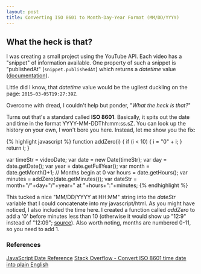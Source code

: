 ```yaml
---
layout: post
title: Converting ISO 8601 to Month-Day-Year Format (MM/DD/YYYY)
---
```


## What the heck is that?

I was creating a small project using the YouTube API. Each video has a "snippet" of information available. One property of such a snippet is "publishedAt" (`snippet.publishedAt`) which returns a *datetime* value ([documentation](https://developers.google.com/youtube/v3/docs/playlistItems)).

Little did I know, that *datetime* value would be the ugliest duckling on the page: `2015-03-05T19:27:39Z`.

Overcome with dread, I couldn't help but ponder, "*What the heck is that?*"

Turns out that's a standard called **ISO 8601**. Basically, it spits out the date and time in the format YYYY-MM-DDThh:mm:ss.sZ. You can look up the history on your own, I won't bore you here. Instead, let me show you the fix:

{% highlight javascript %}
  function addZero(i) {
    if (i < 10) {
      i = "0" + i;
    }
    return i;
  }
  
  var timeStr = videoDate;
  var date = new Date(timeStr);
  var day = date.getDate();
  var year = date.getFullYear();
  var month = date.getMonth()+1; // Months begin at 0
  var hours = date.getHours();
  var minutes = addZero(date.getMinutes());
  var dateStr = month+"/"+day+"/"+year+" at "+hours+":"+minutes;
{% endhighlight %}

This tucked a nice "MM/DD/YYYY at HH:MM" string into the *dateStr* variable that I could concatenate into my javascript/html.
As you might have noticed, I also included the time here. I created a function called *addZero* to add a '0' before minutes less than 10 (otherwise it would show up "12:9" instead of "12:09"; [source](http://www.w3schools.com/jsref/jsref_getminutes.asp)). Also worth noting, months are numbered 0-11, so you need to add 1.

### References
[JavaScript Date Reference](http://www.w3schools.com/jsref/jsref_obj_date.asp)
[Stack Overflow - Convert ISO 8601 time date into plain English](http://stackoverflow.com/questions/12498619/convert-iso-8601-time-date-into-plain-english)

